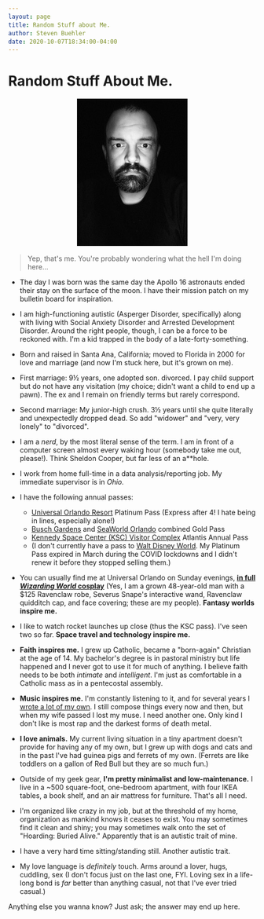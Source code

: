 ```yaml
---
layout: page
title: Random Stuff about Me.
author: Steven Buehler
date: 2020-10-07T18:34:00-04:00
---
```


# Random Stuff About Me.

<div style="text-align: center"><img src="/images/portrait.jpg"></div>

> Yep, that's me. You're probably wondering what the hell I'm doing here&hellip;

- The day I was born was the same day the Apollo 16 astronauts ended their stay on the surface of the moon. I have their mission patch on my bulletin board for inspiration.

- I am high-functioning autistic (Asperger Disorder, specifically) along with living with Social Anxiety Disorder and Arrested Development Disorder. Around the right people, though, I can be a force to be reckoned with. I'm a kid trapped in the body of a late-forty-something.

- Born and raised in Santa Ana, California; moved to Florida in 2000 for love and marriage (and now I'm stuck here, but it's grown on me).

- First marriage: 9&frac12; years, one adopted son. divorced. I pay child support but do not have any visitation (my choice; didn't want a child to end up a pawn). The ex and I remain on friendly terms but rarely correspond.

- Second marriage: My junior-high crush. 3&frac12; years until she quite literally and unexpectedly dropped dead. So add "widower" and "very, very lonely" to "divorced".

- I am a _nerd_, by the most literal sense of the term. I am in front of a computer screen almost every waking hour (somebody take me out, please!). Think Sheldon Cooper, but far less of an a**hole. 

- I work from home full-time in a data analysis/reporting job. My immediate supervisor is in _Ohio._

- I have the following annual passes:
  - [Universal Orlando Resort](https://universalorlando.com) Platinum Pass (Express after 4! I hate being in lines, especially alone!)
  - [Busch Gardens](https://buschgardens.com/tampa) and [SeaWorld Orlando](https://seaworld.com/orlando) combined Gold Pass
  - [Kennedy Space Center (KSC) Visitor Complex](https://kennedyspacecenter.com) Atlantis Annual Pass
  - (I don't currently have a pass to [Walt Disney World](https://waltdisneyworld.com). My Platinum Pass expired in March during the COVID lockdowns and I didn't renew it before they stopped selling them.)

- You can usually find me at Universal Orlando on Sunday evenings, <u>**in full _Wizarding World_ cosplay**</u> (Yes, I am a grown 48-year-old man with a $125 Ravenclaw robe, Severus Snape's interactive wand, Ravenclaw quidditch cap, and face covering; these are my people). **Fantasy worlds inspire me.**

- I like to watch rocket launches up close (thus the KSC pass). I've seen two so far. **Space travel and technology inspire me.**

- **Faith inspires me.** I grew up Catholic, became a "born-again" Christian at the age of 14. My bachelor's degree is in pastoral ministry but life happened and I never got to use it for much of anything. I believe faith needs to be both _intimate_ and _intelligent_. I'm just as comfortable in a Catholic mass as in a pentecostal assembly.

- **Music inspires me.** I'm constantly listening to it, and for several years I [wrote a lot of my own](https://soundcloud.com/inmysilence). I still compose things every now and then, but when my wife passed I lost my muse. I need another one. Only kind I don't like is most rap and the darkest forms of death metal.

- **I love animals.** My current living situation in a tiny apartment doesn't provide for having any of my own, but I grew up with dogs and cats and in the past I've had guinea pigs and ferrets of my own. (Ferrets are like toddlers on a gallon of Red Bull but they are so much fun.)

- Outside of my geek gear, **I'm pretty minimalist and low-maintenance.** I live in a ~500 square-foot, one-bedroom apartment, with four IKEA tables, a book shelf, and an air mattress for furniture. That's all I need.

- I'm organized like crazy in my job, but at the threshold of my home, organization as mankind knows it ceases to exist. You may sometimes find it clean and shiny; you may sometimes walk onto the set of "Hoarding: Buried Alive." Apparently that is an autistic trait of mine.

- I have a very hard time sitting/standing still. Another autistic trait.

- My love language is _definitely_ touch. Arms around a lover, hugs, cuddling, sex (I don't focus just on the last one, FYI. Loving sex in a life-long bond is _far_ better than anything casual, not that I've ever tried casual.)

Anything else you wanna know? Just ask; the answer may end up here.